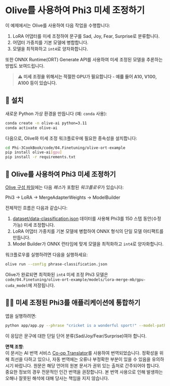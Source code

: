 <!--
CO_OP_TRANSLATOR_METADATA:
{
  "original_hash": "4164123a700fecd535d850f09506d72a",
  "translation_date": "2025-07-16T16:24:55+00:00",
  "source_file": "code/04.Finetuning/olive-ort-example/README.md",
  "language_code": "ko"
}
-->
# Olive를 사용하여 Phi3 미세 조정하기

이 예제에서는 Olive를 사용하여 다음 작업을 수행합니다:

1. LoRA 어댑터를 미세 조정하여 문구를 Sad, Joy, Fear, Surprise로 분류합니다.  
1. 어댑터 가중치를 기본 모델에 병합합니다.  
1. 모델을 최적화하고 `int4`로 양자화합니다.  

또한 ONNX Runtime(ORT) Generate API를 사용하여 미세 조정된 모델을 추론하는 방법도 보여드립니다.

> **⚠️ 미세 조정을 위해서는 적절한 GPU가 필요합니다 - 예를 들어 A10, V100, A100 등이 있습니다.**

## 💾 설치

새로운 Python 가상 환경을 만듭니다 (예: `conda` 사용):

```bash
conda create -n olive-ai python=3.11
conda activate olive-ai
```

다음으로, Olive와 미세 조정 워크플로우에 필요한 종속성을 설치합니다:

```bash
cd Phi-3CookBook/code/04.Finetuning/olive-ort-example
pip install olive-ai[gpu]
pip install -r requirements.txt
```

## 🧪 Olive를 사용하여 Phi3 미세 조정하기
[Olive 구성 파일](../../../../../code/04.Finetuning/olive-ort-example/phrase-classification.json)에는 다음 *패스*가 포함된 *워크플로우*가 있습니다:

Phi3 -> LoRA -> MergeAdapterWeights -> ModelBuilder

전체적인 흐름은 다음과 같습니다:

1. [dataset/data-classification.json](../../../../../code/04.Finetuning/olive-ort-example/dataset/dataset-classification.json) 데이터를 사용해 Phi3를 150 스텝 동안(수정 가능) 미세 조정합니다.  
1. LoRA 어댑터 가중치를 기본 모델에 병합하여 ONNX 형식의 단일 모델 아티팩트를 만듭니다.  
1. Model Builder가 ONNX 런타임에 맞게 모델을 최적화하고 `int4`로 양자화합니다.  

워크플로우를 실행하려면 다음을 실행하세요:

```bash
olive run --config phrase-classification.json
```

Olive가 완료되면 최적화된 `int4` 미세 조정 Phi3 모델은 `code/04.Finetuning/olive-ort-example/models/lora-merge-mb/gpu-cuda_model`에 저장됩니다.

## 🧑‍💻 미세 조정된 Phi3를 애플리케이션에 통합하기

앱을 실행하려면:

```bash
python app/app.py --phrase "cricket is a wonderful sport!" --model-path models/lora-merge-mb/gpu-cuda_model
```

이 응답은 문구에 대한 단일 단어 분류(Sad/Joy/Fear/Surprise)여야 합니다.

**면책 조항**:  
이 문서는 AI 번역 서비스 [Co-op Translator](https://github.com/Azure/co-op-translator)를 사용하여 번역되었습니다. 정확성을 위해 최선을 다하고 있으나, 자동 번역에는 오류나 부정확한 부분이 있을 수 있음을 유의하시기 바랍니다. 원문은 해당 언어의 원본 문서가 권위 있는 출처로 간주되어야 합니다. 중요한 정보의 경우 전문적인 인간 번역을 권장합니다. 본 번역 사용으로 인해 발생하는 오해나 잘못된 해석에 대해 당사는 책임을 지지 않습니다.